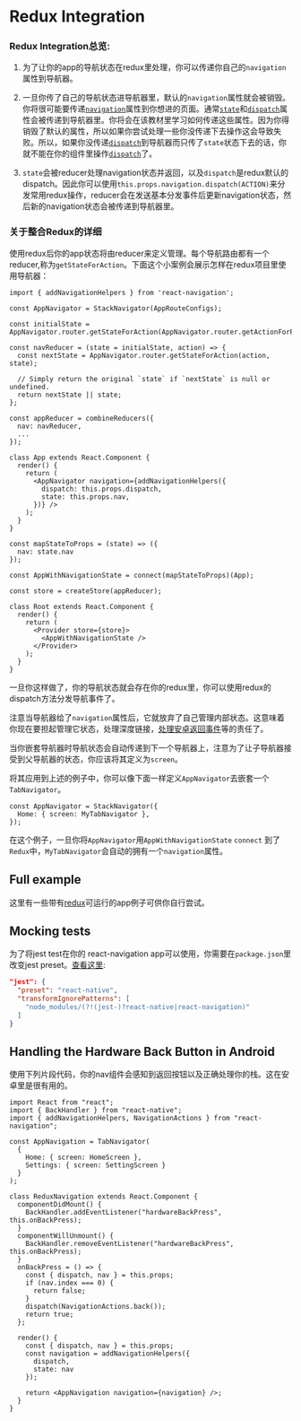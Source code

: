 # Redux Integration

### Redux Integration总览:
1. 为了让你的app的导航状态在redux里处理，你可以传递你自己的`navigation`属性到导航器。

2. 一旦你传了自己的导航状态进导航器里，默认的`navigation`属性就会被销毁。你将很可能要传递[`navigation`](https://reactnavigation.org/docs/navigators/navigation-prop)属性到你想进的页面。通常[`state`](https://reactnavigation.org/docs/navigators/navigation-prop#state-The-screen's-current-stateroute)和[`dispatch`](https://reactnavigation.org/docs/navigators/navigation-prop#dispatch-Send-an-action-to-the-router)属性会被传递到导航器里。你将会在该教材里学习如何传递这些属性。因为你得销毁了默认的属性，所以如果你尝试处理一些你没传递下去操作这会导致失败。所以，如果你没传递[`dispatch`](https://reactnavigation.org/docs/navigators/navigation-prop#dispatch-Send-an-action-to-the-router)到导航器而只传了`state`状态下去的话，你就不能在你的组件里操作[`dispatch`](https://reactnavigation.org/docs/navigators/navigation-prop#dispatch-Send-an-action-to-the-router)了。 

3. `state`会被reducer处理navigation状态并返回，以及`dispatch`是redux默认的dispatch。因此你可以使用`this.props.navigation.dispatch(ACTION)`来分发常用redux操作，reducer会在发送基本分发事件后更新navigation状态，然后新的navigation状态会被传递到导航器里。

### 关于整合Redux的详细
使用redux后你的app状态将由reducer来定义管理。每个导航路由都有一个reducer,称为`getStateForAction`。下面这个小案例会展示怎样在redux项目里使用导航器：

```es6
import { addNavigationHelpers } from 'react-navigation';

const AppNavigator = StackNavigator(AppRouteConfigs);

const initialState = AppNavigator.router.getStateForAction(AppNavigator.router.getActionForPathAndParams('Login'));

const navReducer = (state = initialState, action) => {
  const nextState = AppNavigator.router.getStateForAction(action, state);

  // Simply return the original `state` if `nextState` is null or undefined.
  return nextState || state;
};

const appReducer = combineReducers({
  nav: navReducer,
  ...
});

class App extends React.Component {
  render() {
    return (
      <AppNavigator navigation={addNavigationHelpers({
        dispatch: this.props.dispatch,
        state: this.props.nav,
      })} />
    );
  }
}

const mapStateToProps = (state) => ({
  nav: state.nav
});

const AppWithNavigationState = connect(mapStateToProps)(App);

const store = createStore(appReducer);

class Root extends React.Component {
  render() {
    return (
      <Provider store={store}>
        <AppWithNavigationState />
      </Provider>
    );
  }
}
```

一旦你这样做了，你的导航状态就会存在你的redux里，你可以使用redux的dispatch方法分发导航事件了。

注意当导航器给了`navigation`属性后，它就放弃了自己管理内部状态。这意味着你现在要担起管理它状态，处理深度链接，[处理安卓返回事件](#Handling-the-Hardware-Back-Button-in-Android)等的责任了。

当你嵌套导航器时导航状态会自动传递到下一个导航器上，注意为了让子导航器接受到父导航器的状态，你应该将其定义为`screen`。

将其应用到上述的例子中，你可以像下面一样定义`AppNavigator`去嵌套一个`TabNavigator`。

```es6
const AppNavigator = StackNavigator({
  Home: { screen: MyTabNavigator },
});
```

在这个例子，一旦你将`AppNavigator`用`AppWithNavigationState` `connect` 到了`Redux`中，`MyTabNavigator`会自动的拥有一个`navigation`属性。

## Full example

这里有一些带有[redux](https://github.com/react-community/react-navigation/tree/master/examples/ReduxExample)可运行的app例子可供你自行尝试。

## Mocking tests

为了将jest test在你的 react-navigation app可以使用，你需要在`package.json`里改变jest preset。[查看这里](https://facebook.github.io/jest/docs/tutorial-react-native.html#transformignorepatterns-customization):


```json
"jest": {
  "preset": "react-native",
  "transformIgnorePatterns": [
    "node_modules/(?!(jest-)?react-native|react-navigation)"
  ]
}
```

## Handling the Hardware Back Button in Android

使用下列片段代码，你的nav组件会感知到返回按钮以及正确处理你的栈。这在安卓里是很有用的。

```es6
import React from "react";
import { BackHandler } from "react-native";
import { addNavigationHelpers, NavigationActions } from "react-navigation";

const AppNavigation = TabNavigator(
  {
    Home: { screen: HomeScreen },
    Settings: { screen: SettingScreen }
  }
);

class ReduxNavigation extends React.Component {
  componentDidMount() {
    BackHandler.addEventListener("hardwareBackPress", this.onBackPress);
  }
  componentWillUnmount() {
    BackHandler.removeEventListener("hardwareBackPress", this.onBackPress);
  }
  onBackPress = () => {
    const { dispatch, nav } = this.props;
    if (nav.index === 0) {
      return false;
    }
    dispatch(NavigationActions.back());
    return true;
  };

  render() {
    const { dispatch, nav } = this.props;
    const navigation = addNavigationHelpers({
      dispatch,
      state: nav
    });

    return <AppNavigation navigation={navigation} />;
  }
}
